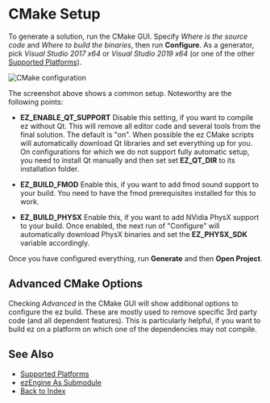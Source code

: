 # CMake Setup

To generate a solution, run the CMake GUI. Specify *Where is the source code* and *Where to build the binaries*, then run **Configure**. As a generator, pick *Visual Studio 2017 x64* or *Visual Studio 2019 x64* (or one of the other [Supported Platforms](supported-platforms.md)).

![CMake configuration](media/cmake-config.png)

The screenshot above shows a common setup. Noteworthy are the following points:

* **EZ_ENABLE_QT_SUPPORT** Disable this setting, if you want to compile ez without Qt. This will remove all editor code and several tools from the final solution. The default is "on". When possible the ez CMake scripts will automatically download Qt libraries and set everything up for you. On configurations for which we do not support fully automatic setup, you need to install Qt manually and then set set **EZ_QT_DIR** to its installation folder.

* **EZ_BUILD_FMOD** Enable this, if you want to add fmod sound support to your build. You need to have the fmod prerequisites installed for this to work.

* **EZ_BUILD_PHYSX** Enable this, if you want to add NVidia PhysX support to your build. Once enabled, the next run of "Configure" will automatically download PhysX binaries and set the **EZ_PHYSX_SDK** variable accordingly.

Once you have configured everything, run **Generate** and then **Open Project**.

## Advanced CMake Options

Checking *Advanced* in the CMake GUI will show additional options to configure the ez build. These are mostly used to remove specific 3rd party code (and all dependent features). This is particularly helpful, if you want to build ez on a platform on which one of the dependencies may not compile.

## See Also

* [Supported Platforms](supported-platforms.md)
* [ezEngine As Submodule](submodule.md)
* [Back to Index](../index.md)
